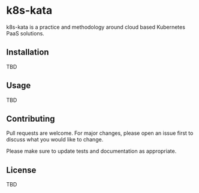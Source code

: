 # k8s-kata

k8s-kata is a practice and methodology around cloud based Kubernetes PaaS solutions.

## Installation

TBD

## Usage

TBD

## Contributing
Pull requests are welcome. For major changes, please open an issue first to discuss what you would like to change.

Please make sure to update tests and documentation as appropriate.

## License

TBD